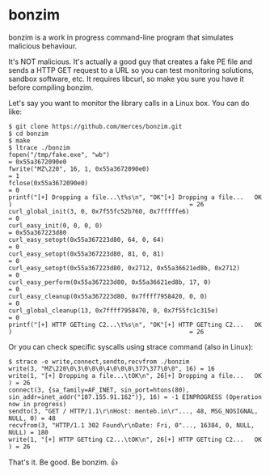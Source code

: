 # bonzim

bonzim is a work in progress command-line program that simulates malicious behaviour.

It's NOT malicious. It's actually a good guy that creates a fake PE file
and sends a HTTP GET request to a URL so you can test monitoring solutions,
sandbox software, etc. It requires libcurl, so make you sure you have it
before compiling bonzim.

Let's say you want to monitor the library calls in a Linux box. You can do like:

    $ git clone https://github.com/merces/bonzim.git
    $ cd bonzim
    $ make
    $ ltrace ./bonzim
    fopen("/tmp/fake.exe", "wb")                                                                 = 0x55a3672090e0
    fwrite("MZ\220", 16, 1, 0x55a3672090e0)                                                      = 1
    fclose(0x55a3672090e0)                                                                       = 0
    printf("[+] Dropping a file...\t%s\n", "OK"[+] Dropping a file...	OK
    )                                                 = 26
    curl_global_init(3, 0, 0x7f55fc52b760, 0x7fffffe6)                                           = 0
    curl_easy_init(0, 0, 0, 0)                                                                   = 0x55a367223d80
    curl_easy_setopt(0x55a367223d80, 64, 0, 64)                                                  = 0
    curl_easy_setopt(0x55a367223d80, 81, 0, 81)                                                  = 0
    curl_easy_setopt(0x55a367223d80, 0x2712, 0x55a36621ed8b, 0x2712)                             = 0
    curl_easy_perform(0x55a367223d80, 0x55a36621ed8b, 17, 0)                                     = 0
    curl_easy_cleanup(0x55a367223d80, 0x7ffff7958420, 0, 0)                                      = 0
    curl_global_cleanup(13, 0x7ffff7958470, 0, 0x7f55fc1c315e)                                   = 0
    printf("[+] HTTP GETting C2...\t%s\n", "OK"[+] HTTP GETting C2...	OK
    )                                                 = 26

Or you can check specific syscalls using strace command (also in Linux):

    $ strace -e write,connect,sendto,recvfrom ./bonzim
    write(3, "MZ\220\0\3\0\0\0\4\0\0\0\377\377\0\0", 16) = 16
    write(1, "[+] Dropping a file...\tOK\n", 26[+] Dropping a file...	OK
    ) = 26
    connect(3, {sa_family=AF_INET, sin_port=htons(80), sin_addr=inet_addr("107.155.91.162")}, 16) = -1 EINPROGRESS (Operation now in progress)
    sendto(3, "GET / HTTP/1.1\r\nHost: menteb.in\r"..., 48, MSG_NOSIGNAL, NULL, 0) = 48
    recvfrom(3, "HTTP/1.1 302 Found\r\nDate: Fri, 0"..., 16384, 0, NULL, NULL) = 180
    write(1, "[+] HTTP GETting C2...\tOK\n", 26[+] HTTP GETting C2...	OK
    ) = 26

That's it. Be good. Be bonzim. :thumbsup: